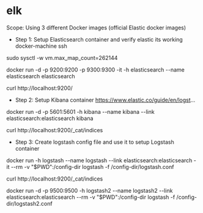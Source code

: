 # elk
Scope: Using 3 different Docker images (official Elastic docker images) 
- Step 1: Setup Elasticsearch container and verify elastic its working 
docker-machine ssh 

sudo sysctl -w vm.max_map_count=262144

docker run -d -p 9200:9200 -p 9300:9300 -it -h elasticsearch --name elasticsearch elasticsearch 

curl http://localhost:9200/ 

- Step 2: Setup Kibana container https://www.elastic.co/guide/en/logst... 

docker run -d -p 5601:5601 -h kibana --name kibana --link elasticsearch:elasticsearch kibana 

curl http://localhost:9200/_cat/indices 

- Step 3: Create logstash config file and use it to setup Logstash container 

docker run -h logstash --name logstash --link elasticsearch:elasticsearch -it --rm -v "$PWD":/config-dir logstash -f /config-dir/logstash.conf 

curl http://localhost:9200/_cat/indices 

docker run -d -p 9500:9500 -h logstash2 --name logstash2 --link elasticsearch:elasticsearch --rm -v "$PWD":/config-dir logstash -f /config-dir/logstash2.conf
